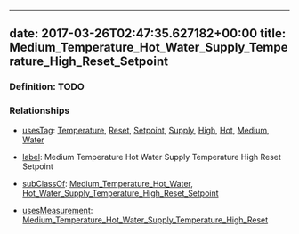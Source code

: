 
---
date: 2017-03-26T02:47:35.627182+00:00
title: Medium_Temperature_Hot_Water_Supply_Temperature_High_Reset_Setpoint
---
### Definition: TODO

### Relationships

* [usesTag](https://brickschema.org/schema/1.0/BrickFrame#usesTag): [Temperature](https://brickschema.org/schema/1.0/BrickTag#Temperature), [Reset](https://brickschema.org/schema/1.0/BrickTag#Reset), [Setpoint](https://brickschema.org/schema/1.0/BrickTag#Setpoint), [Supply](https://brickschema.org/schema/1.0/BrickTag#Supply), [High](https://brickschema.org/schema/1.0/BrickTag#High), [Hot](https://brickschema.org/schema/1.0/BrickTag#Hot), [Medium](https://brickschema.org/schema/1.0/BrickTag#Medium), [Water](https://brickschema.org/schema/1.0/BrickTag#Water)

* [label](http://www.w3.org/2000/01/rdf-schema#label): Medium Temperature Hot Water Supply Temperature High Reset Setpoint

* [subClassOf](http://www.w3.org/2000/01/rdf-schema#subClassOf): [Medium_Temperature_Hot_Water](https://brickschema.org/schema/1.0/Brick#Medium_Temperature_Hot_Water), [Hot_Water_Supply_Temperature_High_Reset_Setpoint](https://brickschema.org/schema/1.0/Brick#Hot_Water_Supply_Temperature_High_Reset_Setpoint)

* [usesMeasurement](https://brickschema.org/schema/1.0/BrickFrame#usesMeasurement): [Medium_Temperature_Hot_Water_Supply_Temperature_High_Reset](https://brickschema.org/schema/1.0/Brick#Medium_Temperature_Hot_Water_Supply_Temperature_High_Reset)
